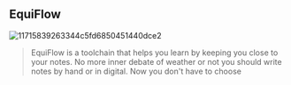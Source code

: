 ## EquiFlow

![11715839263344c5fd6850451440dce2](https://github.com/user-attachments/assets/d52e3517-12f7-459a-8251-ae8f97dac1b8)

> EquiFlow is a toolchain that helps you learn by keeping you close to your notes. No more inner debate of weather or not you should write notes by hand or in digital. Now you don't have to choose


